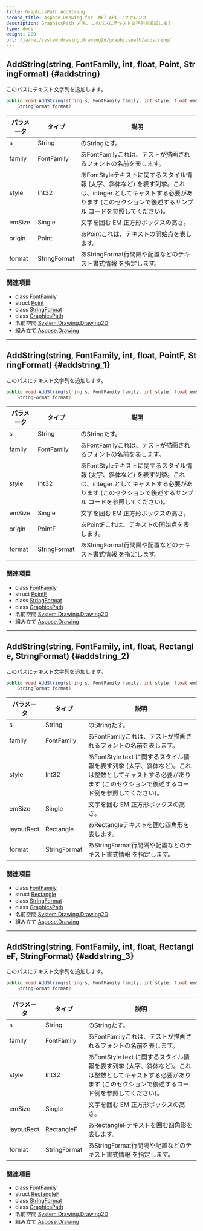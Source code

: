 ```yaml
---
title: GraphicsPath.AddString
second_title: Aspose.Drawing for .NET API リファレンス
description: GraphicsPath 方法. このパスにテキスト文字列を追加します
type: docs
weight: 200
url: /ja/net/system.drawing.drawing2d/graphicspath/addstring/
---
```

## AddString(string, FontFamily, int, float, Point, StringFormat) {#addstring}

このパスにテキスト文字列を追加します。

```csharp
public void AddString(string s, FontFamily family, int style, float emSize, Point origin, 
    StringFormat format)
```

| パラメータ | タイプ | 説明 |
| --- | --- | --- |
| s | String | のStringたす。 |
| family | FontFamily | あFontFamilyこれは、テストが描画されるフォントの名前を表します。 |
| style | Int32 | あFontStyleテキストに関するスタイル情報 (太字、斜体など) を表す列挙。これは、integer としてキャストする必要があります (このセクションで後述するサンプル コードを参照してください)。 |
| emSize | Single | 文字を囲む EM 正方形ボックスの高さ。 |
| origin | Point | あPointこれは、テキストの開始点を表します。 |
| format | StringFormat | あStringFormat行間隔や配置などのテキスト書式情報 を指定します。 |

### 関連項目

* class [FontFamily](../../../system.drawing/fontfamily/)
* struct [Point](../../../system.drawing/point/)
* class [StringFormat](../../../system.drawing/stringformat/)
* class [GraphicsPath](../)
* 名前空間 [System.Drawing.Drawing2D](../../graphicspath/)
* 組み立て [Aspose.Drawing](../../../)

---

## AddString(string, FontFamily, int, float, PointF, StringFormat) {#addstring_1}

このパスにテキスト文字列を追加します。

```csharp
public void AddString(string s, FontFamily family, int style, float emSize, PointF origin, 
    StringFormat format)
```

| パラメータ | タイプ | 説明 |
| --- | --- | --- |
| s | String | のStringたす。 |
| family | FontFamily | あFontFamilyこれは、テストが描画されるフォントの名前を表します。 |
| style | Int32 | あFontStyleテキストに関するスタイル情報 (太字、斜体など) を表す列挙。これは、integer としてキャストする必要があります (このセクションで後述するサンプル コードを参照してください)。 |
| emSize | Single | 文字を囲む EM 正方形ボックスの高さ。 |
| origin | PointF | あPointFこれは、テキストの開始点を表します。 |
| format | StringFormat | あStringFormat行間隔や配置などのテキスト書式情報 を指定します。 |

### 関連項目

* class [FontFamily](../../../system.drawing/fontfamily/)
* struct [PointF](../../../system.drawing/pointf/)
* class [StringFormat](../../../system.drawing/stringformat/)
* class [GraphicsPath](../)
* 名前空間 [System.Drawing.Drawing2D](../../graphicspath/)
* 組み立て [Aspose.Drawing](../../../)

---

## AddString(string, FontFamily, int, float, Rectangle, StringFormat) {#addstring_2}

このパスにテキスト文字列を追加します。

```csharp
public void AddString(string s, FontFamily family, int style, float emSize, Rectangle layoutRect, 
    StringFormat format)
```

| パラメータ | タイプ | 説明 |
| --- | --- | --- |
| s | String | のStringたす。 |
| family | FontFamily | あFontFamilyこれは、テストが描画されるフォントの名前を表します。 |
| style | Int32 | あFontStyle text に関するスタイル情報を表す列挙 (太字、斜体など)。これは整数としてキャストする必要があります (このセクションで後述するコード例を参照してください)。 |
| emSize | Single | 文字を囲む EM 正方形ボックスの高さ。 |
| layoutRect | Rectangle | あRectangleテキストを囲む四角形を表します。 |
| format | StringFormat | あStringFormat行間隔や配置などのテキスト書式情報 を指定します。 |

### 関連項目

* class [FontFamily](../../../system.drawing/fontfamily/)
* struct [Rectangle](../../../system.drawing/rectangle/)
* class [StringFormat](../../../system.drawing/stringformat/)
* class [GraphicsPath](../)
* 名前空間 [System.Drawing.Drawing2D](../../graphicspath/)
* 組み立て [Aspose.Drawing](../../../)

---

## AddString(string, FontFamily, int, float, RectangleF, StringFormat) {#addstring_3}

このパスにテキスト文字列を追加します。

```csharp
public void AddString(string s, FontFamily family, int style, float emSize, RectangleF layoutRect, 
    StringFormat format)
```

| パラメータ | タイプ | 説明 |
| --- | --- | --- |
| s | String | のStringたす。 |
| family | FontFamily | あFontFamilyこれは、テストが描画されるフォントの名前を表します。 |
| style | Int32 | あFontStyle text に関するスタイル情報を表す列挙 (太字、斜体など)。これは整数としてキャストする必要があります (このセクションで後述するコード例を参照してください)。 |
| emSize | Single | 文字を囲む EM 正方形ボックスの高さ。 |
| layoutRect | RectangleF | あRectangleFテキストを囲む四角形を表します。 |
| format | StringFormat | あStringFormat行間隔や配置などのテキスト書式情報 を指定します。 |

### 関連項目

* class [FontFamily](../../../system.drawing/fontfamily/)
* struct [RectangleF](../../../system.drawing/rectanglef/)
* class [StringFormat](../../../system.drawing/stringformat/)
* class [GraphicsPath](../)
* 名前空間 [System.Drawing.Drawing2D](../../graphicspath/)
* 組み立て [Aspose.Drawing](../../../)



